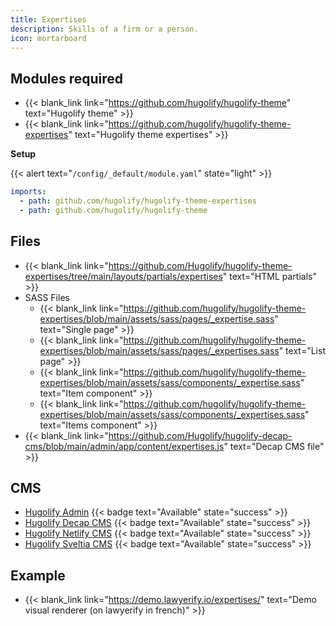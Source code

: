 ```yaml
---
title: Expertises
description: Skills of a firm or a person.
icon: mortarboard
---
```


## Modules required

- {{< blank_link link="https://github.com/hugolify/hugolify-theme" text="Hugolify theme" >}}
- {{< blank_link link="https://github.com/hugolify/hugolify-theme-expertises" text="Hugolify theme expertises" >}}

**Setup**

{{< alert text="`/config/_default/module.yaml`" state="light" >}}

```yml
imports:
  - path: github.com/hugolify/hugolify-theme-expertises
  - path: github.com/hugolify/hugolify-theme
```

## Files

- {{< blank_link link="https://github.com/Hugolify/hugolify-theme-expertises/tree/main/layouts/partials/expertises" text="HTML partials" >}}
- SASS Files
  - {{< blank_link link="https://github.com/hugolify/hugolify-theme-expertises/blob/main/assets/sass/pages/_expertise.sass" text="Single page" >}}
  - {{< blank_link link="https://github.com/hugolify/hugolify-theme-expertises/blob/main/assets/sass/pages/_expertises.sass" text="List page" >}}
  - {{< blank_link link="https://github.com/hugolify/hugolify-theme-expertises/blob/main/assets/sass/components/_expertise.sass" text="Item component" >}}
  - {{< blank_link link="https://github.com/hugolify/hugolify-theme-expertises/blob/main/assets/sass/components/_expertises.sass" text="Items component" >}}
- {{< blank_link link="https://github.com/Hugolify/hugolify-decap-cms/blob/main/admin/app/content/expertises.js" text="Decap CMS file" >}}

## CMS

- [Hugolify Admin](/docs/cms/admin/) {{< badge text="Available" state="success" >}}
- [Hugolify Decap CMS](/docs/cms/decap-cms/) {{< badge text="Available" state="success" >}}
- [Hugolify Netlify CMS](/docs/cms/netlify-cms/) {{< badge text="Available" state="success" >}}
- [Hugolify Sveltia CMS](/docs/cms/sveltia-cms/) {{< badge text="Available" state="success" >}}

## Example

- {{< blank_link link="https://demo.lawyerify.io/expertises/" text="Demo visual renderer (on lawyerify in french)" >}}
